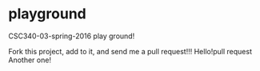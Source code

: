 # playground
CSC340-03-spring-2016 play ground!

Fork this project, add to it, and send me a pull request!!!
Hello!pull request
Another one!
